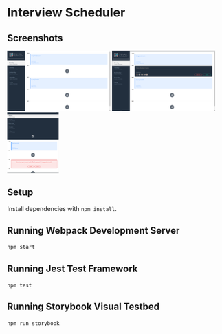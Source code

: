 # Interview Scheduler

## Screenshots

<img src="docs/Schedule.png" alt="Home Page" width="240" />
<img src="docs/Schedule-Create.png" alt="Home Page, create appointment" width="240" />
<img src="docs/Schedule-Collapsed-Delete.png" alt="Collapsed, confirm delete" width="120" />

## Setup

Install dependencies with `npm install`.

## Running Webpack Development Server

```sh
npm start
```

## Running Jest Test Framework

```sh
npm test
```

## Running Storybook Visual Testbed

```sh
npm run storybook
```
